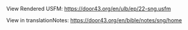 View Rendered USFM: https://door43.org/en/ulb/ep/22-sng.usfm

View in translationNotes: https://door43.org/en/bible/notes/sng/home

